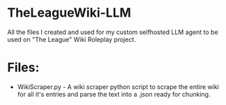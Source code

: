 # TheLeagueWiki-LLM
All the files I created and used for my custom selfhosted LLM agent to be used on "The League" Wiki Roleplay project.

# Files:
- WikiScraper.py - A wiki scraper python script to scrape the entire wiki for all it's entries and parse the text into a .json ready for chunking.
